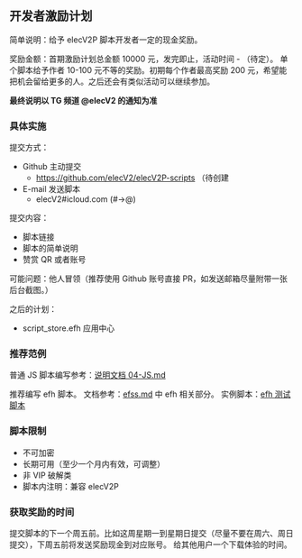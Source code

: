 ## 开发者激励计划

简单说明：给予 elecV2P 脚本开发者一定的现金奖励。

奖励金额：首期激励计划总金额 10000 元，发完即止，活动时间 - （待定）。
单个脚本给予作者 10-100 元不等的奖励。初期每个作者最高奖励 200 元，希望能把机会留给更多的人。之后还会有类似活动可以继续参加。

**最终说明以 TG 频道 @elecV2 的通知为准**

### 具体实施

提交方式：

- Github 主动提交
  - https://github.com/elecV2/elecV2P-scripts （待创建
- E-mail 发送脚本
  - elecV2#icloud.com (#->@)

提交内容：

- 脚本链接
- 脚本的简单说明
- 赞赏 QR 或者账号

可能问题：他人冒领（推荐使用 Github 账号直接 PR，如发送邮箱尽量附带一张后台截图。）

之后的计划：

- script_store.efh 应用中心

### 推荐范例

普通 JS 脚本编写参考：[说明文档 04-JS.md](https://github.com/elecV2/elecV2P-dei/blob/master/docs/04-JS.md)

推荐编写 efh 脚本。
文档参考：[efss.md](https://github.com/elecV2/elecV2P-dei/blob/master/docs/08-logger&efss.md) 中 efh 相关部分。
实例脚本：[efh 测试脚本](https://github.com/elecV2/elecV2P-dei/tree/master/examples/JSTEST/efh)

### 脚本限制

- 不可加密
- 长期可用（至少一个月内有效，可调整）
- 非 VIP 破解类
- 脚本内注明：兼容 elecV2P

### 获取奖励的时间

提交脚本的下一个周五前。比如这周星期一到星期日提交（尽量不要在周六、周日提交），下周五前将发送奖励现金到对应账号。
给其他用户一个下载体验的时间。